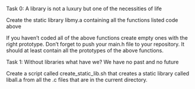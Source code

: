 Task 0: A library is not a luxury but one of the necessities of life 

Create the static library libmy.a containing all the functions listed code above

If you haven’t coded all of the above functions create empty ones with the right prototype.
Don’t forget to push your main.h file to your repository. It should at least contain all the prototypes of the above functions.

Task 1: Without libraries what have we? We have no past and no future 

Create a script called create_static_lib.sh that creates a static library called liball.a from all the .c files that are in the current directory.


